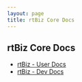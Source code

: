 ```yaml
---
layout: page
title: rtBiz Core Docs
---
```


<h2>rtBiz Core Docs</h2>

<ul>
  <li><a href="/rtbiz/core/user/">rtBiz - User Docs</a></li>
  <li><a href="/rtbiz/core/dev/">rtBiz - Dev Docs</a></li>
</ul>  
